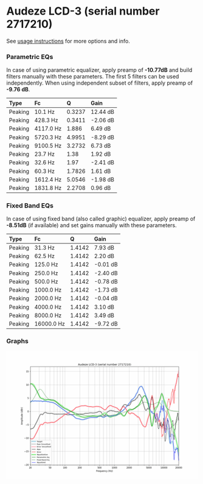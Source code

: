 # Audeze LCD-3 (serial number 2717210)
See [usage instructions](https://github.com/jaakkopasanen/AutoEq#usage) for more options and info.

### Parametric EQs
In case of using parametric equalizer, apply preamp of **-10.77dB** and build filters manually
with these parameters. The first 5 filters can be used independently.
When using independent subset of filters, apply preamp of **-9.76 dB**.

| Type    | Fc        |      Q | Gain     |
|:--------|:----------|:-------|:---------|
| Peaking | 10.1 Hz   | 0.3237 | 12.44 dB |
| Peaking | 428.3 Hz  | 0.3411 | -2.06 dB |
| Peaking | 4117.0 Hz | 1.886  | 6.49 dB  |
| Peaking | 5720.3 Hz | 4.9951 | -8.29 dB |
| Peaking | 9100.5 Hz | 3.2732 | 6.73 dB  |
| Peaking | 23.7 Hz   | 1.38   | 1.92 dB  |
| Peaking | 32.6 Hz   | 1.97   | -2.41 dB |
| Peaking | 60.3 Hz   | 1.7826 | 1.61 dB  |
| Peaking | 1612.4 Hz | 5.0546 | -1.98 dB |
| Peaking | 1831.8 Hz | 2.2708 | 0.96 dB  |

### Fixed Band EQs
In case of using fixed band (also called graphic) equalizer, apply preamp of **-8.51dB**
(if available) and set gains manually with these parameters.

| Type    | Fc         |      Q | Gain     |
|:--------|:-----------|:-------|:---------|
| Peaking | 31.3 Hz    | 1.4142 | 7.93 dB  |
| Peaking | 62.5 Hz    | 1.4142 | 2.20 dB  |
| Peaking | 125.0 Hz   | 1.4142 | -0.01 dB |
| Peaking | 250.0 Hz   | 1.4142 | -2.40 dB |
| Peaking | 500.0 Hz   | 1.4142 | -0.78 dB |
| Peaking | 1000.0 Hz  | 1.4142 | -1.73 dB |
| Peaking | 2000.0 Hz  | 1.4142 | -0.04 dB |
| Peaking | 4000.0 Hz  | 1.4142 | 3.10 dB  |
| Peaking | 8000.0 Hz  | 1.4142 | 3.49 dB  |
| Peaking | 16000.0 Hz | 1.4142 | -9.72 dB |

### Graphs
![](./Audeze%20LCD-3%20(serial%20number%202717210).png)